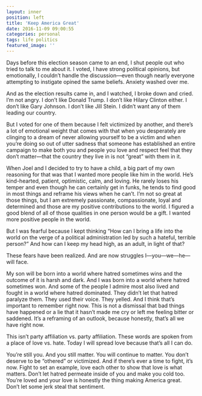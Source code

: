 ```yaml
---
layout: inner
position: left
title: 'Keep America Great'
date: 2016-11-09 09:00:55
categories: personal
tags: life politics
featured_image: ''
---
```


Days before this election season came to an end, I shut people out who tried to talk to me about it. I voted, I have strong political opinions, but emotionally, I couldn’t handle the discussion—even though nearly everyone attempting to instigate opined the same beliefs. Anxiety washed over me.

And as the election results came in, and I watched, I broke down and cried. I’m not angry. I don’t like Donald Trump. I don’t like Hilary Clinton either. I don’t like Gary Johnson. I don’t like Jill Stein. I didn’t want any of them leading our country.

But I voted for one of them because I felt victimized by another,  and there’s a lot of emotional weight that comes with that when you desperately are clinging to a dream of never allowing yourself to be a victim and when you’re doing so out of utter sadness that someone has established an entire campaign to make both you and people you love and respect feel that they don’t matter—that the country they live in is not “great” with them in it.

When Joel and I decided to try to have a child, a big part of my own reasoning for that was that I wanted more people like him in the world. He’s kind-hearted, patient, optimistic, calm, and loving. He rarely loses his temper and even though he can certainly get in funks, he tends to find good in most things and reframe his views when he can’t. I’m not so great at those things, but I am extremely passionate, compassionate, loyal and determined and those are my positive contributions to the world. I figured a good blend of all of those qualities in one person would be a gift. I wanted more positive people in the world.

But I was fearful because I kept thinking “How can I bring a life into the world on the verge of a political administration led by such a hateful, terrible person?” And how can I keep my head high, as an adult, in light of that?

These fears have been realized. And are now struggles I—you—we—he—will face.

My son will be born into a world where hatred sometimes wins and the outcome of it is harsh and dark. And I was born into a world where hatred sometimes won. And some of the people I admire most also lived and fought in a world where hatred dominated. They didn’t let that hatred paralyze them. They used their voice. They yelled. And I think that’s important to remember right now. This is not a dismissal that bad things have happened or a lie that it hasn’t made me cry or left me feeling bitter or saddened. It’s a reframing of an outlook, because honestly, that’s all we have right now.

This isn’t party affiliation vs. party affiliation. These words are spoken from a place of love vs. hate. Today I will spread love because that’s all I can do.

You’re still you. And you still matter. You will continue to matter. You don’t deserve to be “othered” or victimized. And if there’s ever a time to fight, it’s now. Fight to set an example, love each other to show that love is what matters. Don’t let hatred permeate inside of you and make you cold too. You’re loved and your love is honestly the thing making America great. Don’t let some jerk steal that sentiment.
